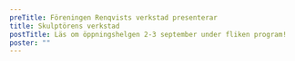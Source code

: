 ```yaml
---
preTitle: Föreningen Renqvists verkstad presenterar
title: Skulptörens verkstad
postTitle: Läs om öppningshelgen 2-3 september under fliken program!
poster: ""
---
```

